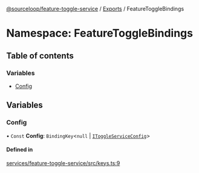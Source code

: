 [@sourceloop/feature-toggle-service](../README.md) / [Exports](../modules.md) / FeatureToggleBindings

# Namespace: FeatureToggleBindings

## Table of contents

### Variables

- [Config](FeatureToggleBindings.md#config)

## Variables

### Config

• `Const` **Config**: `BindingKey`<``null`` \| [`IToggleServiceConfig`](../interfaces/IToggleServiceConfig.md)\>

#### Defined in

[services/feature-toggle-service/src/keys.ts:9](https://github.com/sourcefuse/loopback4-microservice-catalog/blob/68ec38a2a/services/feature-toggle-service/src/keys.ts#L9)

